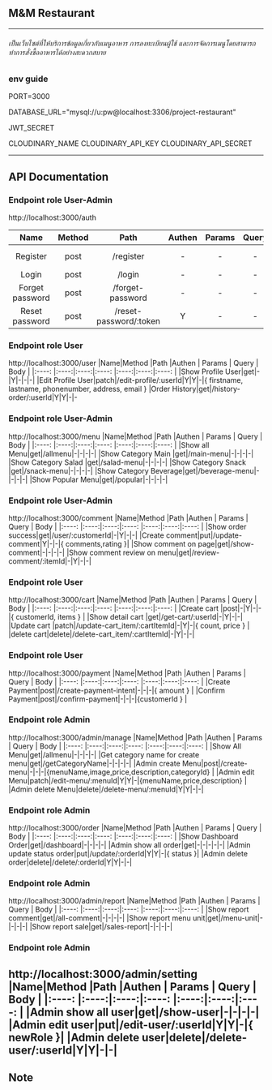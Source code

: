 ## M&M Restaurant 

---
###### เป็นเว็บไซต์ที่ให้บริการข้อมูลเกี่ยวกับเมนูอาหาร การลงทะเบียนผู้ใช้ และการจัดการเมนูโดยสามารถทำการสั่งซื้ออาหารได้อย่างสะดวกสบาย
### env guide
PORT=3000

DATABASE_URL="mysql://u:pw@localhost:3306/project-restaurant"

JWT_SECRET

CLOUDINARY_NAME
CLOUDINARY_API_KEY
CLOUDINARY_API_SECRET

---
## API Documentation
### Endpoint role User-Admin 
http://localhost:3000/auth

|  Name  |Method |Path |Authen | Params | Query | Body |
|:----: |:----:|:----:|:----:  |:----:|:----:|:----: |
|Register|post|/register|-|-|-|{firstname,lastname,phonenumber,address,email,password ,confirmPassword}
|Login|post|/login|-|-|-|{ email, password }
|Forget password|post|/forget-password|-|-|-|{ email }
|Reset password|post|/reset-password/:token|Y|-|-|{ password }

### Endpoint role User
http://localhost:3000/user
|Name|Method |Path |Authen | Params | Query | Body |
|:----: |:----:|:----:|:----:  |:----:|:----:|:----: |
|Show Profile User|get|-|Y|-|-|-|
|Edit Profile User|patch|/edit-profile/:userId|Y|Y|-|{ firstname, lastname, phonenumber, address, email }
|Order History|get|/history-order/:userId|Y|Y|-|-

### Endpoint role User-Admin 
http://localhost:3000/menu
|Name|Method |Path |Authen | Params | Query | Body |
|:----: |:----:|:----:|:----:  |:----:|:----:|:----: |
|Show all Menu|get|/allmenu|-|-|-|-|
|Show Category Main |get|/main-menu|-|-|-|-|
|Show Category Salad |get|/salad-menu|-|-|-|-|
|Show Category Snack |get|/snack-menu|-|-|-|-|
|Show Category Beverage|get|/beverage-menu|-|-|-|-|
|Show Popular Menu|get|/popular|-|-|-|-|

### Endpoint role User-Admin 
http://localhost:3000/comment
|Name|Method |Path |Authen | Params | Query | Body |
|:----: |:----:|:----:|:----:  |:----:|:----:|:----: |
|Show order success|get|/user/:customerId|-|Y|-|-|
|Create comment|put|/update-comment|Y|-|-|{ comments,rating }|
|Show comment on page|get|/show-comment|-|-|-|-|
|Show comment review on menu|get|/review-comment/:itemId|-|Y|-|-|

### Endpoint role User
http://localhost:3000/cart
|Name|Method |Path |Authen | Params | Query | Body |
|:----: |:----:|:----:|:----:  |:----:|:----:|:----: |
|Create cart |post|-|Y|-|-|{ customerId, items } |
|Show detail cart |get|/get-cart/:userId|-|Y|-|-|
|Update cart |patch|/update-cart_item/:cartItemId|-|Y|-|{ count, price } |
|delete cart|delete|/delete-cart_item/:cartItemId|-|Y|-|-|
### Endpoint role User
http://localhost:3000/payment
|Name|Method |Path |Authen | Params | Query | Body |
|:----: |:----:|:----:|:----:  |:----:|:----:|:----: |
|Create Payment|post|/create-payment-intent|-|-|-|{ amount } |
|Confirm Payment|post|/confirm-payment|-|-|-|{customerId } |

### Endpoint role Admin 
http://localhost:3000/admin/manage
|Name|Method |Path |Authen | Params | Query | Body |
|:----: |:----:|:----:|:----:  |:----:|:----:|:----: |
|Show All Menu|get|/allmenu|-|-|-|-|
|Get category name for create menu|get|/getCategoryName|-|-|-|-|
|Admin create Menu|post|/create-menu|-|-|-|{menuName,image,price,description,categoryId} |
|Admin edit Menu|patch|/edit-menu/:menuId|Y|Y|-|{menuName,price,description} |
|Admin delete Menu|delete|/delete-menu/:menuId|Y|Y|-|-|


### Endpoint role Admin
http://localhost:3000/order
|Name|Method |Path |Authen | Params | Query | Body |
|:----: |:----:|:----:|:----:  |:----:|:----:|:----: |
|Show Dashboard Order|get|/dashboard|-|-|-|-|
|Admin show all order|get|-|-|-|-|-|
|Admin update status order|put|/update/:orderId|Y|Y|-|{ status }|
|Admin delete order|delete|/delete/:orderId|Y|Y|-|-|

### Endpoint role Admin
http://localhost:3000/admin/report
|Name|Method |Path |Authen | Params | Query | Body |
|:----: |:----:|:----:|:----:  |:----:|:----:|:----: |
|Show report comment|get|/all-comment|-|-|-|-|
|Show report menu unit|get|/menu-unit|-|-|-|-|
|Show report sale|get|/sales-report|-|-|-|-|

### Endpoint role Admin
http://localhost:3000/admin/setting
|Name|Method |Path |Authen | Params | Query | Body |
|:----: |:----:|:----:|:----:  |:----:|:----:|:----: |
|Admin show all user|get|/show-user|-|-|-|-|
|Admin edit user|put|/edit-user/:userId|Y|Y|-|{ newRole }|
|Admin delete user|delete|/delete-user/:userId|Y|Y|-|-|
---
## Note







